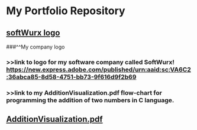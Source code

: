 # My Portfolio Repository
## [softWurx logo](https://github.com/Softwurxs/My-Portfolio-Repository/blob/main/softWurx%20Logo.png?raw=true)
###^^My company logo
### >>link to logo for my software company called SoftWurx! https://new.express.adobe.com/published/urn:aaid:sc:VA6C2:36abca85-8d58-4751-bb73-9f616d9f2b69 
### >>link to my AdditionVisualization.pdf flow-chart for programming the addition of two numbers in C language. 
## [AdditionVisualization.pdf](https://github.com/Softwurxs/My-Portfolio-Repository/blob/main/AdditionVisualization.pdf)
